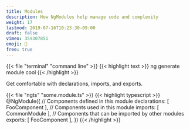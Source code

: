 ```yaml
---
title: Modules
description: How NgModules help manage code and complexity
weight: 17
lastmod: 2019-07-16T10:23:30-09:00
draft: false
vimeo: 359307851
emoji: 🧩
free: true
---
```


{{< file "terminal" "command line" >}}
{{< highlight text >}}
ng generate module cool
{{< /highlight >}}

Get comfortable with declarations, imports, and exports. 

{{< file "ngts" "some.module.ts" >}}
{{< highlight typescript >}}
@NgModule({
  // Components defined in this module
  declarations: [
    FooComponent
  ],
  // Components used in this module
  imports: [
    CommonModule
  ],
  // Components that can be imported by other modules
  exports: [
    FooComponent
  ],
})
{{< /highlight >}}

